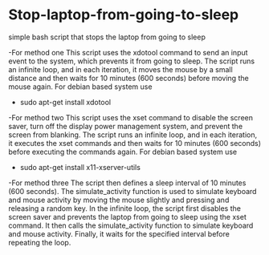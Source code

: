 # Stop-laptop-from-going-to-sleep
simple bash script that stops the laptop from going to sleep

-For method one
 This script uses the xdotool command to send an input event to the system,
 which prevents it from going to sleep. The script runs an infinite loop, and in each iteration,
 it moves the mouse by a small distance and then waits for 10 minutes (600 seconds) before moving the mouse again.
 For debian based system use
 - sudo apt-get install xdotool
 
 -For method two
This script uses the xset command to disable the screen saver, turn off the display power management system, 
and prevent the screen from blanking. The script runs an infinite loop, and in each iteration,
it executes the xset commands and then waits for 10 minutes (600 seconds) before executing the commands again.
For debian based system use
- sudo apt-get install x11-xserver-utils

-For method three
The script then defines a sleep interval of 10 minutes (600 seconds). The simulate_activity function is used to simulate keyboard and mouse activity by moving the mouse slightly and pressing and releasing a random key.
In the infinite loop, the script first disables the screen saver and prevents the laptop from going to sleep using the xset command. It then calls the simulate_activity function to simulate keyboard and mouse activity.
Finally, it waits for the specified interval before repeating the loop.
